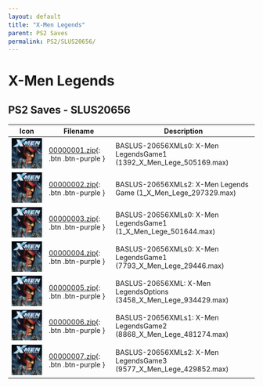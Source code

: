 ```yaml
---
layout: default
title: "X-Men Legends"
parent: PS2 Saves
permalink: PS2/SLUS20656/
---
```

# X-Men Legends

## PS2 Saves - SLUS20656

| Icon | Filename | Description |
|------|----------|-------------|
| ![X-Men Legends](icon0.png) | [00000001.zip](00000001.zip){: .btn .btn-purple } | BASLUS-20656XMLs0: X-Men LegendsGame1 (1392_X_Men_Lege_505169.max) |
| ![X-Men Legends](icon0.png) | [00000002.zip](00000002.zip){: .btn .btn-purple } | BASLUS-20656XMLs2: X-Men Legends Game (1_X_Men_Lege_297329.max) |
| ![X-Men Legends](icon0.png) | [00000003.zip](00000003.zip){: .btn .btn-purple } | BASLUS-20656XMLs0: X-Men LegendsGame1 (1_X_Men_Lege_501644.max) |
| ![X-Men Legends](icon0.png) | [00000004.zip](00000004.zip){: .btn .btn-purple } | BASLUS-20656XMLs0: X-Men LegendsGame1 (7793_X_Men_Lege_29446.max) |
| ![X-Men Legends](icon0.png) | [00000005.zip](00000005.zip){: .btn .btn-purple } | BASLUS-20656XML: X-Men LegendsOptions (3458_X_Men_Lege_934429.max) |
| ![X-Men Legends](icon0.png) | [00000006.zip](00000006.zip){: .btn .btn-purple } | BASLUS-20656XMLs1: X-Men LegendsGame2 (8868_X_Men_Lege_481274.max) |
| ![X-Men Legends](icon0.png) | [00000007.zip](00000007.zip){: .btn .btn-purple } | BASLUS-20656XMLs2: X-Men LegendsGame3 (9577_X_Men_Lege_429852.max) |
